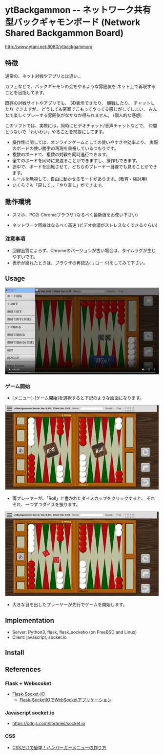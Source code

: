 # ytBackgammon -- ネットワーク共有型バックギャモンボード (Network Shared Backgammon Board)

http://www.ytani.net:8080/ytbackgammon/

## 特徴

通常の、ネット対戦やアプリとは違い...

カフェなどで、バックギャモンの会をやるような雰囲気を
ネット上で再現することを目指してます。

既存の対戦サイトやアプリでも、
3D表示できたり、
観戦したり、
チャットしたり
できますが、
どうしても密室でこもってやってる感じがしてしまい、
みんなで楽しくプレーする雰囲気がなかなか得られません。
(個人的な感想)

このソフトでは、実際には、同時にビデオチャット/音声チャットなどで、
仲間とつないで「わいわい」やることを前提にしてます。

* 操作性に関しては、オンラインゲームとしての使いやすさや効率より、
実際のボードの使い勝手の再現を重視しているつもりです。
* 複数のボードで、複数の対戦を同時進行できます。
* 全てのボードを同時に見渡ることができますし、操作もできます。
* 途中で、ボードを回転させて、どちらのプレーヤー目線でも見ることができます。
* ルールを無視して、自由に動かせるモードがあります。(教育・検討用)
* いくらでも「戻して」、「やり直し」ができます。


## 動作環境

* スマホ、PCの Chromeブラウザ
(なるべく最新版をお使い下さい)

* ネットワーク回線はなるべく高速
(ビデオ会議がストレスなくできるぐらい)

### 注意事項

* 回線品質によらず、Chromeのバージョンが古い場合は、タイムラグが生じやすいです。
* 表示が崩れたときは、ブラウザの再読込(リロード)をしてみて下さい。


## Usage

[![](docs/ytBackgammon-opening.png)](https://www.ytani.net/ytbackgammon/movies/ytBackgammon-opening.mp4)

### ゲーム開始

* [メニュー]-[ゲーム開始]を選択すると下記のような画面になります。


![](docs/ytbackgammon1-1.png)

* 両プレーヤーが、「Roll」と書かれたダイスカップをクリックすると、
それぞれ、一つずつダイスを振ります。

![](docs/ytbackgammon1-3.png)

* 大きな目を出したプレーヤーが先行でゲームを開始します。

## Implementation

* Server: Python3, flask, flask_socketio (on FreeBSD and Linux)
* Client: javascript, socket.io


## Install


## References 

### Flask + Webscoket

* [Flask-Socket-IO](https://github.com/miguelgrinberg/Flask-SocketIO)
  - [Flask-SocketIOでWebSocketアプリケーション](https://qiita.com/nanakenashi/items/6497caf1c56c36f47be9)
  

### Javascript socket.io

* https://cdnjs.com/libraries/socket.io


### CSS

* [CSSだけで簡単！ハンバーガーメニューの作り方](https://saruwakakun.com/html-css/reference/nav-drawer)
